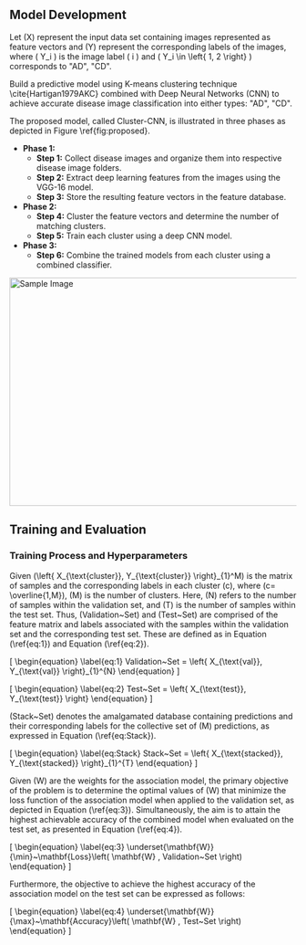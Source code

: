 ## Model Development

Let \(X\) represent the input data set containing images represented as feature vectors and \(Y\) represent the corresponding labels of the images, where \( Y_i \) is the image label \( i \) and \( Y_i \in \left\{ 1, 2 \right\} \) corresponds to "AD", "CD".

Build a predictive model using K-means clustering technique \cite{Hartigan1979AKC} combined with Deep Neural Networks (CNN) to achieve accurate disease image classification into either types: "AD", "CD".

The proposed model, called Cluster-CNN, is illustrated in three phases as depicted in Figure \ref{fig:proposed}.

- **Phase 1:**
  - **Step 1:** Collect disease images and organize them into respective disease image folders.
  - **Step 2:** Extract deep learning features from the images using the VGG-16 model.
  - **Step 3:** Store the resulting feature vectors in the feature database.
- **Phase 2:**
  - **Step 4:** Cluster the feature vectors and determine the number of matching clusters.
  - **Step 5:** Train each cluster using a deep CNN model.
- **Phase 3:**
  - **Step 6:** Combine the trained models from each cluster using a combined classifier.

<img src="images/fig2_ad_proposed.png" alt="Sample Image" width="600" height="400">


## Training and Evaluation

### Training Process and Hyperparameters

Given \(\left\{ X_{\text{cluster}}, Y_{\text{cluster}} \right\}_{1}^M\) is the matrix of samples and the corresponding labels in each cluster \(c\), where \(c= \overline{1,M}\), \(M\) is the number of clusters. Here, \(N\) refers to the number of samples within the validation set, and \(T\) is the number of samples within the test set. Thus, \(Validation~Set\) and \(Test~Set\) are comprised of the feature matrix and labels associated with the samples within the validation set and the corresponding test set. These are defined as in Equation (\ref{eq:1}) and Equation (\ref{eq:2}).

\[
\begin{equation}
\label{eq:1}
Validation~Set = \left\{ X_{\text{val}}, Y_{\text{val}} \right\}_{1}^{N}
\end{equation}
\]

\[
\begin{equation}
\label{eq:2}
Test~Set = \left\{ X_{\text{test}}, Y_{\text{test}} \right\}
\end{equation}
\]

\(Stack~Set\) denotes the amalgamated database containing predictions and their corresponding labels for the collective set of \(M\) predictions, as expressed in Equation (\ref{eq:Stack}).

\[
\begin{equation}
\label{eq:Stack}
Stack~Set = \left\{ X_{\text{stacked}}, Y_{\text{stacked}} \right\}_{1}^{T}
\end{equation}
\]

Given \(W\) are the weights for the association model, the primary objective of the problem is to determine the optimal values of \(W\) that minimize the loss function of the association model when applied to the validation set, as depicted in Equation (\ref{eq:3}). Simultaneously, the aim is to attain the highest achievable accuracy of the combined model when evaluated on the test set, as presented in Equation (\ref{eq:4}).

\[
\begin{equation}
\label{eq:3}
\underset{\mathbf{W}}{\min}~\mathbf{Loss}\left( \mathbf{W} , Validation~Set \right)
\end{equation}
\]

Furthermore, the objective to achieve the highest accuracy of the association model on the test set can be expressed as follows:

\[
\begin{equation}
\label{eq:4}
\underset{\mathbf{W}}{\max}~\mathbf{Accuracy}\left( \mathbf{W} , Test~Set \right)
\end{equation}
\]
